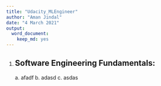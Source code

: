 ```yaml
---
title: "Udacity_MLEngineer"
author: "Aman Jindal"
date: "4 March 2021"
output: 
  word_document: 
    keep_md: yes
---
```


1. ## Software Engineering Fundamentals:
    a. afadf 
    b. adasd
    c. asdas
